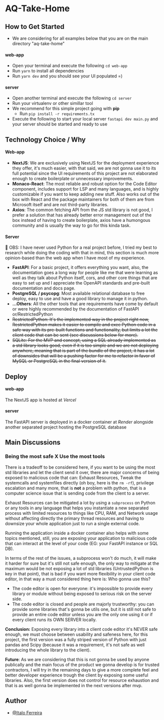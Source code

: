 # AQ-Take-Home

## How to Get Started

- We are considering for all examples below that you are on the main directory "aq-take-home"

#### web-app

- Open your terminal and execute the following `cd web-app`
- Run `yarn` to install all dependencies
- Run `yarn dev` and you should see your UI populated =)

#### server

- Open another terminal and execute the following `cd server`
- Run your virtualenv or other simillar tool
- We recommend for this simple project going with **pip**
  - Run `pip install -r requirements.tx`
- Execute the following to start your local server `fastapi dev main.py` and your server should be started and ready to use

## Technology Choice / Why

#### Web-app

- **NextJS**: We are exclusively using NextJS for the deployment experience they offer, it's much easier, with that said, we are not gonna use it to its full potential since the UI requirements of this project are not elaborated enough to create boilerplate or unnecessary improvements.
- **Monaco-React**: The most reliable and robust option for the Code Editor component, includes support for LSP and many languages, and is highly customizable if you want to keep adding new stuff. Also works out of the box with React and the package maintainers for both of them are from Microsoft itself and are not third-party libraries.
- **Axios**: The common fetching API from the JS std library is not good, I prefer a solution that has already better error management out of the box instead of having to create boilerplate, axios have a humongous community and is usually the way to go for this kinda task.

#### Server

:construction: OBS: I have never used Python for a real project before, I tried my best to research while doing the coding with that in mind, this section is much more opinion-based than the web app when I have most of my experience.

- **FastAPI**: For a basic project, it offers everything you want, also, the documentation goes a long way for people like me that were learning as well as they talk about Python itself, cors, and other core things that are easy to set up and I appreciate the OpenAPI standards and pre-built documentation and docs page.
- **PostgreSQL / psycopg**: Most available relational database to free deploy, easy to use and have a good library to manage it in python.
- **...Others**: All the other tools that are requirements have come by default or were highly recommended by the documentation of FastAPI or/RestrictedPython
- ~~RestrictedPython: It's the implemented way in the project right now, RestrictedPython makes it easier to compile and exec Python code in a safe way with its pre-built functions and functionality, but limits a lot the client code that can be sent (see discussions below for more).~~
- ~~SQLite: For the MVP and concept, using a SQL already implemented as a std library looks good, even if it is too simple and we are not deploying anywhere, meaning that is part of the bundle of the project, it has a lot of downsides that will be a pushing factor for me to refactor in favor of MySQL or PostgreSQL in the final version of it.~~

## Deploy

#### web-app

The NextJS app is hosted at _Vercel_

#### server

The FastAPI server is deployed in a docker container at _Render_ alongside another separated project hosting the PostgreSQL database

## Main Discussions

### Being the most safe X Use the most tools

There is a tradeoff to be considered here, if you want to be using the most std libraries and let the client send it over, there are major concerns of being exposed to malicious code that can: Exhaust Resources, Tweak the systemcalls and systemfiles directly (oh boy, here is the `rm -rf`), privilege escalation and many more, that is **not** a problem with python, that is a computer science issue that is sending code from the client to a server.

Exhaust Resources can be mitigated a lot by using a `subprocess` on Python or any tools in any language that helps you instantiate a new separated process with limited resources to things like CPU, RAM, and Network usage without affecting directly the primary thread resources and having to downsize your whole application just to run a single external code.

Running the application inside a docker container also helps with some topics mentioned, still, you are exposing your application to malicious code that can interact at the level of your code (EG: your FastAPI instance or SQL DB).

In terms of the rest of the issues, a subprocess won't do much, it will make it harder for sure but it's still not safe enough, the only way to mitigate at the maximum would be not exposing a lot of std libraries (UntrustedPython is key in that point), that is bad if you want more flexibility in your client code editor, in that way a must considered thing here is: Who gonna use this?

- The code editor is open for everyone: it's impossible to provide every library or module without being exposed to serious risk on the server side.
- The code editor is closed and people are majorly trustworthy: you can provide some libraries that's gonna be utils one, but it is still not safe to provide an entire code editor unless you are the only one using it or if every client runs its OWN SERVER locally.

**Conclusion:** Exposing every library into a client code editor it's NEVER safe enough, we must choose between usability and safeness here, for this project, the first version was a fully striped version of Python with just pandas and Scipy (because it was a requirement, it's not safe as well introducing the whole library to the client).

**Future**: As we are considering that this is not gonna be used by anyone publically and the main focus of the product we gonna develop is for trusted contractors, I will try in the remaining days to give a more complete feel and better developer experience trough the client by exposing some useful libraries. Also, the first version does not control for resource exhaustion and that is as well gonna be implemented in the next versions after mvp.

## Author

- [@Italo Ferreira](https://www.github.com/italofd)
